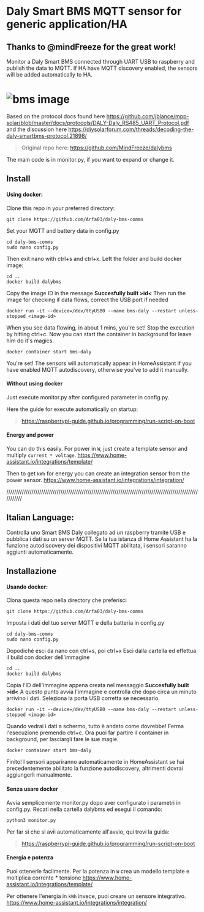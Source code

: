 # Daly Smart BMS MQTT sensor for generic application/HA
## **Thanks to @mindFreeze for the great work!**
Monitor a Daly Smart BMS connected through UART USB to raspberry and publish the data to MQTT. If HA have MQTT discovery enabled, the sensors will be added automatically to HA.

# ![bms image](https://sc01.alicdn.com/kf/H357b7272ba0344eabd0c33c20101d0c7N.jpg)

Based on the protocol docs found here https://github.com/jblance/mpp-solar/blob/master/docs/protocols/DALY-Daly_RS485_UART_Protocol.pdf and the discussion here https://diysolarforum.com/threads/decoding-the-daly-smartbms-protocol.21898/

> Original repo here: https://github.com/MindFreeze/dalybms

The main code is in monitor.py, if you want to expand or change it.

## Install

#### Using docker:

Clone this repo in your preferred directory:
```
git clone https://github.com/Arfa03/daly-bms-comms
```

Set your MQTT and battery data in config.py
```
cd daly-bms-comms
sudo nano config.py
```
Then exit nano with ctrl+s and ctrl+x.
Left the folder and build docker image:
```
cd ..
docker build dalybms
```
Copy the image ID in the message **Succesfully built >id<**
Then run the image for checking if data flows, correct the USB port if needed
```
docker run -it --device=/dev/ttyUSB0 --name bms-daly --restart unless-stopped <image-id>
```
When you see data flowing, in about 1 mins, you're set! Stop the execution by hitting ctrl+c.
Now you can start the container in background for leave him do it's magics.
```
docker container start bms-daly
```
You're set!
The sensors will automatically appear in HomeAssistant if you have enabled MQTT autodiscovery, otherwise you've to add it manually.

#### Without using docker
Just execute monitor.py after configured parameter in config.py.

Here the guide for execute automatically on startup:
> https://raspberrypi-guide.github.io/programming/run-script-on-boot

#### Energy and power

You can do this easily. For power in `W`, just create a template sensor and multiply `current * voltage`. https://www.home-assistant.io/integrations/template/

Then to get `kWh` for energy you can create an integration sensor from the power sensor. https://www.home-assistant.io/integrations/integration/


///////////////////////////////////////////////////////////////////////////////////////////////////////////
## Italian Language:
Controlla uno Smart BMS Daly collegato ad un raspberry tramite USB e pubblica i dati su un server MQTT. 
Se la tua istanza di Home Assistant ha la funzione autodiscovery dei dispositivi MQTT abilitata, i sensori saranno aggiunti automaticamente.

## Installazione

#### Usando docker:

Clona questa repo nella directory che preferisci
```
git clone https://github.com/Arfa03/daly-bms-comms
```

Imposta i dati del tuo server MQTT e della batteria in config.py
```
cd daly-bms-comms
sudo nano config.py
```
Dopodiché esci da nano con ctrl+s, poi ctrl+x
Esci dalla cartella ed effettua il build con docker dell'immagine
```
cd ..
docker build dalybms
```
Copia l'ID dell'immagine appena creata nel messaggio **Succesfully built >id<**
A questo punto avvia l'immagine e controlla che dopo circa un minuto arrivino i dati.
Seleziona la porta USB corretta se necessario.
```
docker run -it --device=/dev/ttyUSB0 --name bms-daly --restart unless-stopped <image-id>
```
Quando vedrai i dati a schermo, tutto è andato come dovrebbe! Ferma l'esecuzione premendo ctrl+c.
Ora puoi far partire il container in background, per lasciargli fare le sue magie.
```
docker container start bms-daly
```
Finito!
I sensori appariranno automaticamente in HomeAssistant se hai precedentemente abilitato la funzione autodiscovery, altrimenti dovrai aggiungerli manualmente.

#### Senza usare docker
Avvia semplicemente monitor.py dopo aver configurato i parametri in config.py.
Recati nella cartella dalybms ed esegui il comando:
```
python3 monitor.py
```
Per far sì che si avii automaticamente all'avvio, qui trovi la guida:
> https://raspberrypi-guide.github.io/programming/run-script-on-boot

#### Energia e potenza

Puoi ottenerle facilmente. Per la potenza in `W` crea un modello template e moltiplica corrente * tensione
https://www.home-assistant.io/integrations/template/

Per ottenere l'energia in `kWh` invece, puoi creare un sensore integrativo.
https://www.home-assistant.io/integrations/integration/